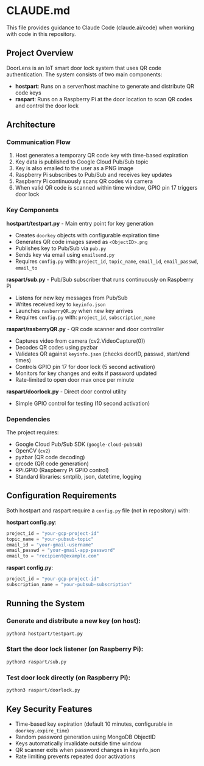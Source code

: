 # CLAUDE.md

This file provides guidance to Claude Code (claude.ai/code) when working with code in this repository.

## Project Overview

DoorLens is an IoT smart door lock system that uses QR code authentication. The system consists of two main components:

- **hostpart**: Runs on a server/host machine to generate and distribute QR code keys
- **raspart**: Runs on a Raspberry Pi at the door location to scan QR codes and control the door lock

## Architecture

### Communication Flow

1. Host generates a temporary QR code key with time-based expiration
2. Key data is published to Google Cloud Pub/Sub topic
3. Key is also emailed to the user as a PNG image
4. Raspberry Pi subscribes to Pub/Sub and receives key updates
5. Raspberry Pi continuously scans QR codes via camera
6. When valid QR code is scanned within time window, GPIO pin 17 triggers door lock

### Key Components

**hostpart/testpart.py** - Main entry point for key generation
- Creates `doorkey` objects with configurable expiration time
- Generates QR code images saved as `<ObjectID>.png`
- Publishes key to Pub/Sub via `pub.py`
- Sends key via email using `emailsend.py`
- Requires `config.py` with: `project_id`, `topic_name`, `email_id`, `email_passwd`, `email_to`

**raspart/sub.py** - Pub/Sub subscriber that runs continuously on Raspberry Pi
- Listens for new key messages from Pub/Sub
- Writes received key to `keyinfo.json`
- Launches `rasberryQR.py` when new key arrives
- Requires `config.py` with: `project_id`, `subscription_name`

**raspart/rasberryQR.py** - QR code scanner and door controller
- Captures video from camera (cv2.VideoCapture(0))
- Decodes QR codes using pyzbar
- Validates QR against `keyinfo.json` (checks doorID, passwd, start/end times)
- Controls GPIO pin 17 for door lock (5 second activation)
- Monitors for key changes and exits if password updated
- Rate-limited to open door max once per minute

**raspart/doorlock.py** - Direct door control utility
- Simple GPIO control for testing (10 second activation)

### Dependencies

The project requires:
- Google Cloud Pub/Sub SDK (`google-cloud-pubsub`)
- OpenCV (`cv2`)
- pyzbar (QR code decoding)
- qrcode (QR code generation)
- RPi.GPIO (Raspberry Pi GPIO control)
- Standard libraries: smtplib, json, datetime, logging

## Configuration Requirements

Both hostpart and raspart require a `config.py` file (not in repository) with:

**hostpart config.py**:
```python
project_id = "your-gcp-project-id"
topic_name = "your-pubsub-topic"
email_id = "your-gmail-username"
email_passwd = "your-gmail-app-password"
email_to = "recipient@example.com"
```

**raspart config.py**:
```python
project_id = "your-gcp-project-id"
subscription_name = "your-pubsub-subscription"
```

## Running the System

### Generate and distribute a new key (on host):
```bash
python3 hostpart/testpart.py
```

### Start the door lock listener (on Raspberry Pi):
```bash
python3 raspart/sub.py
```

### Test door lock directly (on Raspberry Pi):
```bash
python3 raspart/doorlock.py
```

## Key Security Features

- Time-based key expiration (default 10 minutes, configurable in `doorkey.expire_time`)
- Random password generation using MongoDB ObjectID
- Keys automatically invalidate outside time window
- QR scanner exits when password changes in keyinfo.json
- Rate limiting prevents repeated door activations
